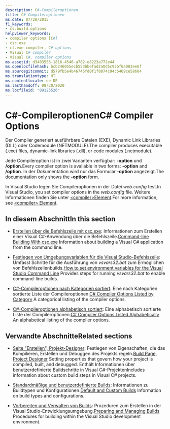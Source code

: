 ```yaml
---
description: C#-Compileroptionen
title: C#-Compileroptionen
ms.date: 07/20/2015
f1_keywords:
- cs.build.options
helpviewer_keywords:
- compiler options [C#]
- csc.exe
- cl.exe compiler, C# options
- Visual C# compiler
- Visual C#, compiler options
ms.assetid: d3403556-1816-4546-a782-e8223a772e44
ms.openlocfilehash: bcb246055ecb553bbefad2a0d5c95bf6a083ee6f
ms.sourcegitcommit: d579fb5e4b46745fd0f1f8874c94c6469ce58604
ms.translationtype: HT
ms.contentlocale: de-DE
ms.lasthandoff: 08/30/2020
ms.locfileid: "89125526"
---
```

# <a name="c-compiler-options"></a><span data-ttu-id="04a2f-103">C#-Compileroptionen</span><span class="sxs-lookup"><span data-stu-id="04a2f-103">C# Compiler Options</span></span>

<span data-ttu-id="04a2f-104">Der Compiler generiert ausführbare Dateien (EXE), Dynamic Link Libraries (DLL) oder Codemodule (NETMODULE).</span><span class="sxs-lookup"><span data-stu-id="04a2f-104">The compiler produces executable (.exe) files, dynamic-link libraries (.dll), or code modules (.netmodule).</span></span>

<span data-ttu-id="04a2f-105">Jede Compileroption ist in zwei Varianten verfügbar: **-option** und **/option**.</span><span class="sxs-lookup"><span data-stu-id="04a2f-105">Every compiler option is available in two forms: **-option** and **/option**.</span></span> <span data-ttu-id="04a2f-106">In der Dokumentation wird nur das Formular **-option** angezeigt.</span><span class="sxs-lookup"><span data-stu-id="04a2f-106">The documentation only shows the **-option** form.</span></span>

<span data-ttu-id="04a2f-107">In Visual Studio legen Sie Compileroptionen in der Datei *web.config* fest.</span><span class="sxs-lookup"><span data-stu-id="04a2f-107">In Visual Studio, you set compiler options in the *web.config* file.</span></span> <span data-ttu-id="04a2f-108">Weitere Informationen finden Sie unter [\<compiler>Element](../../../framework/configure-apps/file-schema/compiler/compiler-element.md).</span><span class="sxs-lookup"><span data-stu-id="04a2f-108">For more information, see [\<compiler> Element](../../../framework/configure-apps/file-schema/compiler/compiler-element.md).</span></span>

## <a name="in-this-section"></a><span data-ttu-id="04a2f-109">In diesem Abschnitt</span><span class="sxs-lookup"><span data-stu-id="04a2f-109">In this section</span></span>

- <span data-ttu-id="04a2f-110">[Erstellen über die Befehlszeile mit csc.exe](command-line-building-with-csc-exe.md): Informationen zum Erstellen einer Visual C#-Anwendung über die Befehlszeile.</span><span class="sxs-lookup"><span data-stu-id="04a2f-110">[Command-line Building With csc.exe](command-line-building-with-csc-exe.md) Information about building a Visual C# application from the command line.</span></span>

- <span data-ttu-id="04a2f-111">[Festlegen von Umgebungsvariablen für die Visual Studio-Befehlszeile](how-to-set-environment-variables-for-the-visual-studio-command-line.md): Umfasst Schritte für die Ausführung von *vsvars32.bat* zum Ermöglichen von Befehlszeilenbuilds.</span><span class="sxs-lookup"><span data-stu-id="04a2f-111">[How to set environment variables for the Visual Studio Command Line](how-to-set-environment-variables-for-the-visual-studio-command-line.md) Provides steps for running *vsvars32.bat* to enable command-line builds.</span></span>

- <span data-ttu-id="04a2f-112">[C#-Compileroptionen nach Kategorien sortiert](listed-by-category.md): Eine nach Kategorien sortierte Liste der Compileroptionen.</span><span class="sxs-lookup"><span data-stu-id="04a2f-112">[C# Compiler Options Listed by Category](listed-by-category.md) A categorical listing of the compiler options.</span></span>

- <span data-ttu-id="04a2f-113">[C#-Compileroptionen alphabetisch sortiert](listed-alphabetically.md): Eine alphabetisch sortierte Liste der Compileroptionen.</span><span class="sxs-lookup"><span data-stu-id="04a2f-113">[C# Compiler Options Listed Alphabetically](listed-alphabetically.md) An alphabetical listing of the compiler options.</span></span>

## <a name="related-sections"></a><span data-ttu-id="04a2f-114">Verwandte Abschnitte</span><span class="sxs-lookup"><span data-stu-id="04a2f-114">Related sections</span></span>

- <span data-ttu-id="04a2f-115">[Seite "Erstellen", Projekt-Designer](/visualstudio/ide/reference/build-page-project-designer-csharp): Festlegen von Eigenschaften, die das Kompilieren, Erstellen und Debuggen des Projekts regeln.</span><span class="sxs-lookup"><span data-stu-id="04a2f-115">[Build Page, Project Designer](/visualstudio/ide/reference/build-page-project-designer-csharp) Setting properties that govern how your project is compiled, built, and debugged.</span></span> <span data-ttu-id="04a2f-116">Enthält Informationen über benutzerdefinierte Buildschritte in Visual C#-Projekten</span><span class="sxs-lookup"><span data-stu-id="04a2f-116">Includes information about custom build steps in Visual C# projects.</span></span>

- <span data-ttu-id="04a2f-117">[Standardmäßige und benutzerdefinierte Builds](/visualstudio/ide/compiling-and-building-in-visual-studio): Informationen zu Buildtypen und Konfigurationen.</span><span class="sxs-lookup"><span data-stu-id="04a2f-117">[Default and Custom Builds](/visualstudio/ide/compiling-and-building-in-visual-studio) Information on build types and configurations.</span></span>

- <span data-ttu-id="04a2f-118">[Vorbereiten und Verwalten von Builds](/visualstudio/ide/building-and-cleaning-projects-and-solutions-in-visual-studio): Prozeduren zum Erstellen in der Visual Studio-Entwicklungsumgebung.</span><span class="sxs-lookup"><span data-stu-id="04a2f-118">[Preparing and Managing Builds](/visualstudio/ide/building-and-cleaning-projects-and-solutions-in-visual-studio) Procedures for building within the Visual Studio development environment.</span></span>
